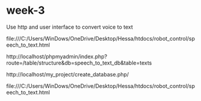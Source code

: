 # week-3
Use http and user interface to convert voice to text


file:///C:/Users/WinDows/OneDrive/Desktop/Hessa/htdocs/robot_control/speech_to_text.html


http://localhost/phpmyadmin/index.php?route=/table/structure&db=speech_to_text_db&table=texts


http://localhost/my_project/create_database.php/

file:///C:/Users/WinDows/OneDrive/Desktop/Hessa/htdocs/robot_control/speech_to_text.html
